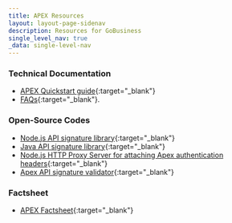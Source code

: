 ```yaml
---
title: APEX Resources
layout: layout-page-sidenav
description: Resources for GoBusiness
single_level_nav: true
_data: single-level-nav
---
```


### Technical Documentation

- [APEX Quickstart guide](https://docs.developer.tech.gov.sg/docs/apex-quickstart){:target="\_blank"}
- [FAQs](https://docs.developer.tech.gov.sg/docs/frequently-asked-questions-faqs){:target="\_blank"}.

### Open-Source Codes

- [Node.js API signature library](https://github.com/GovTechSG/node-apex-api-security){:target="\_blank"}
- [Java API signature library](https://github.com/GovTechSG/java-apex-api-security){:target="\_blank"}
- [Node.js HTTP Proxy Server for attaching Apex authentication headers](https://github.com/GovTechSG/apex-proxy-node){:target="\_blank"}
- [Apex API signature validator](https://github.com/GovTechSG/apex-signature-validator){:target="\_blank"}

### Factsheet

- [APEX Factsheet](/assets/files/apex-factsheet-121222.pdf){:target="_blank"}